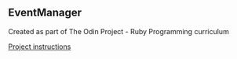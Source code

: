 ## EventManager

Created as part of The Odin Project - Ruby Programming curriculum

[Project instructions](https://www.theodinproject.com/courses/ruby-programming/lessons/event-manager)